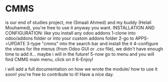 # CMMS
is our end of studies project, me (Smaali Ahmed) and my buddy (Helali Mouhamed), you're free to use it anyway you want.
INSTALLATION AND CONFIGURATION:
like you install any odoo addons
1-clone into odoo/addons folder or into your custom addons folder
2-go to APPS->UPDATE
3-type "cmms" into the search bar and install the it
4-configure the views for the menus (from Odoo GUI or .csv file), we didn't have enough time to add it... maybe i will in the future!
5-now go to menu and you will find CMMS main menu, click on it
6-Enjoy!

i will add a full documentation on how we wrote the module/ how to use it soon! 
you're free to contribute to it!
Have a nice day.
